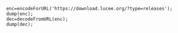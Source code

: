 ```luceescript+trycf
	enc=encodeForURL('https://download.lucee.org/?type=releases');
	dump(enc);
	dec=decodeFromURL(enc);
	dump(dec);
```
